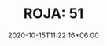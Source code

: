---
title: "ROJA: 51"
category: "ROJA"
gender: "Woman"
date: 2020-10-15T11:22:16+06:00
draft: false

# meta description
description : "100 ml" 


# product Price
price: "300"

# Product Short Description
shortDescription: "A scent created to epitomise the luxuriousness of the Roja Parfums woman, 51 portrays an exotic floral beauty that is impossible not to love. A huge note of Raspberry lends a juicy sweetness as the softness of mouth-watering Benzoin wraps around a central note of smooth Vanilla, cutting through the tartness to create a perfectly-balanced sweet centre. Spicy hints of Aniseed, Cinnamon and Clove bring a vivacious warmth that invigorates this indulgent Ambrée accord, which is further livened by the brightness of eight beautiful flowers swirling around a Rose, Jasmine and Lily-forward bouquet. Luxurious wood notes of Casmir and Sandalwood sit closely to the skin, whilst a touch of powdery Orris whispers in the background.   **100ml-Essence de Parfum-Pour FEMME**"

#product ID
productID: "9"

# type must be "products"
type: "products"

# product Images
# first image will be shown in the product page
images:
  - image: "images/products/roja/51.jpg"
 
---